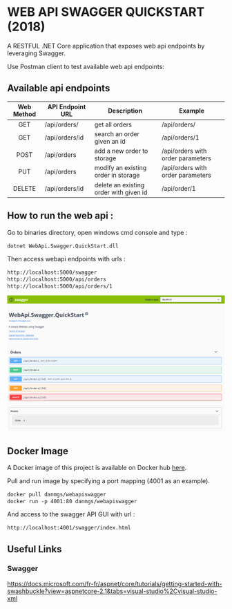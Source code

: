 # WEB API SWAGGER QUICKSTART (2018)

A RESTFUL .NET Core application that exposes web api endpoints by leveraging Swagger.

Use Postman client to test available web api endpoints:
<br />

## Available api endpoints


| Web Method   | API Endpoint URL              | Description                                                      | Example
| :----------: | ----------------------------- | ---------------------------------------------------------------- | -----------------------------
| GET          | /api/orders/                  | get all orders                                                   | /api/orders/
| GET          | /api/orders/id                | search an order given an id                                      | /api/orders/1
| POST         | /api/orders                   | add a new order to storage                                       | /api/orders with order parameters
| PUT          | /api/orders                   | modify an existing order in storage                              | /api/orders with order parameters
| DELETE       | /api/orders/id                | delete an existing order with given id                           | /api/order/1

## How to run the web api :

Go to binaries directory, open windows cmd console and type :

```
dotnet WebApi.Swagger.QuickStart.dll
```

Then access webapi endpoints with urls : 
```
http://localhost:5000/swagger
http://localhost:5000/api/orders
http://localhost:5000/api/orders/1

```

![alt capture1](https://github.com/danmgs/WebApi.Swagger.QuickStart/blob/master/img/api_endpoints.PNG)

## Docker Image

A Docker image of this project is available on Docker hub [here](https://hub.docker.com/r/danmgs/webapiswagger).

Pull and run image by specifying a port mapping (4001 as an example).
```
docker pull danmgs/webapiswagger
docker run -p 4001:80 danmgs/webapiswagger
```

And access to the swagger API GUI with url :

```
http://localhost:4001/swagger/index.html
```

## Useful Links

### Swagger

https://docs.microsoft.com/fr-fr/aspnet/core/tutorials/getting-started-with-swashbuckle?view=aspnetcore-2.1&tabs=visual-studio%2Cvisual-studio-xml